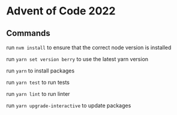 # Advent of Code 2022

## Commands

run `nvm install` to ensure that the correct node version is installed

run `yarn set version berry` to use the latest yarn version

run `yarn` to install packages

run `yarn test` to run tests

run `yarn lint` to run linter

run `yarn upgrade-interactive` to update packages
